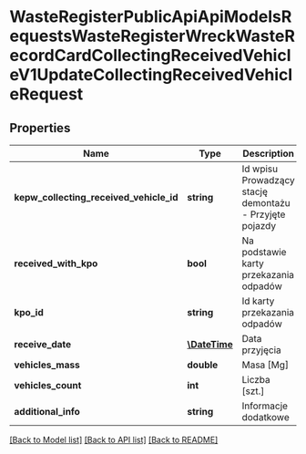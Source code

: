 # WasteRegisterPublicApiApiModelsRequestsWasteRegisterWreckWasteRecordCardCollectingReceivedVehicleV1UpdateCollectingReceivedVehicleRequest

## Properties
Name | Type | Description | Notes
------------ | ------------- | ------------- | -------------
**kepw_collecting_received_vehicle_id** | **string** | Id wpisu Prowadzący stację demontażu - Przyjęte pojazdy | [optional] 
**received_with_kpo** | **bool** | Na podstawie karty przekazania odpadów | [optional] 
**kpo_id** | **string** | Id karty przekazania odpadów | [optional] 
**receive_date** | [**\DateTime**](\DateTime.md) | Data przyjęcia | [optional] 
**vehicles_mass** | **double** | Masa [Mg] | [optional] 
**vehicles_count** | **int** | Liczba [szt.] | [optional] 
**additional_info** | **string** | Informacje dodatkowe | [optional] 

[[Back to Model list]](../README.md#documentation-for-models) [[Back to API list]](../README.md#documentation-for-api-endpoints) [[Back to README]](../README.md)


